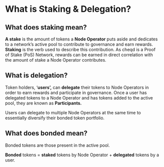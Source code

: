 # What is Staking & Delegation?

## What does staking mean? <a href="#2752" id="2752"></a>

**A stake** is the amount of tokens a **Node Operator** puts aside and dedicates to a network’s active pool to contribute to governance and earn rewards. **Staking** is the verb used to describe this contribution. As cheqd is a Proof of Stake (PoS) Network, rewards can be earned in direct correlation with the amount of stake a Node Operator contributes.

## What is delegation? <a href="#3caf" id="3caf"></a>

Token holders, ‘**users’,** can **delegate** their tokens to Node Operators in order to earn rewards and participate in governance. Once a user has delegated tokens to a Node Operator and has tokens added to the active pool, they are known as **Participants.**

Users can delegate to multiple Node Operators at the same time to essentially diversify their bonded token portfolio.

## What does bonded mean? <a href="#f0b1" id="f0b1"></a>

Bonded tokens are those present in the active pool.

**Bonded** tokens = **staked** tokens by Node Operator + **delegated** tokens by a user.

\
 <a href="#43e7" id="43e7"></a>
-------------------------------
